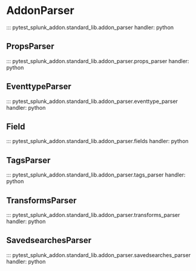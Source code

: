# AddonParser

::: pytest_splunk_addon.standard_lib.addon_parser
    handler: python


## PropsParser

::: pytest_splunk_addon.standard_lib.addon_parser.props_parser
    handler: python


## EventtypeParser

::: pytest_splunk_addon.standard_lib.addon_parser.eventtype_parser
    handler: python


## Field

::: pytest_splunk_addon.standard_lib.addon_parser.fields
    handler: python


## TagsParser

::: pytest_splunk_addon.standard_lib.addon_parser.tags_parser
    handler: python


## TransformsParser

::: pytest_splunk_addon.standard_lib.addon_parser.transforms_parser
    handler: python


## SavedsearchesParser

::: pytest_splunk_addon.standard_lib.addon_parser.savedsearches_parser
    handler: python

